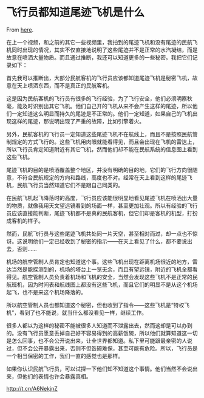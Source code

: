 # 飞行员都知道尾迹飞机是什么

From [here](https://yinwang1.substack.com/p/872).

在上一个视频，和之前的其它一些视频里，我拍到的尾迹飞机和没有尾迹的民航飞机同时出现的情况，其实不仅直接地说明了这些尾迹并不是正常的水汽凝结，而是故意在喷洒大量物质。而且通过推断，我还可以知道更多的一些秘密。我把它们记录如下：

首先我可以推断出，大部分民航客机的飞行员应该都知道尾迹飞机是秘密飞机，故意在天上喷洒东西，而不是真正的民航客机。

这是因为民航客机的飞行员有很多的飞行经验，为了飞行安全，他们必须明察秋毫，能及时识别出其它飞机。他们自己开的飞机从来不会产生这样的尾迹，所以他们一定知道这么明显而持久的尾迹是不正常的。他们一定知道，如果自己的飞机出现这样的尾迹，那说明出现了严重的故障，比如引擎着火。

另外，民航客机的飞行员一定知道这些尾迹飞机不在航线上，而且不是按照民航管制规定的方式飞行的。这些飞机用肉眼就能看得见，而且会出现在飞机的雷达上，所以飞行员肯定知道附近有其它飞机，然而他们却不能在民航系统的信息图上看到这些飞机。

尾迹飞机的目的是喷洒覆盖整个地区，并没有明确的目的地，它们的飞行方向很随意，不符合民航规定的方向和路线，高度也不对。经常在天上看到这样的尾迹飞机，民航飞行员当然知道它们不是跟自己同类的。

在民航飞机起飞降落时的高度，飞行员应该能很明显地看见尾迹飞机在喷洒出大量的物质，就像我用天文望远镜看到的场面一样，甚至更加壮观。所以有经验的飞行员应该直接能判断，尾迹飞机都不是真的民航客机，但它们却是客机的机型，打扮成客机的样子。

然而，民航飞行员与这些尾迹飞机共处同一片天空，甚至相对而过，却一点也不惊讶。这说明他们一定已经收到了秘密的指示——在天上看见了什么，都不要说出去，否则……

机场的航空管制人员肯定也知道这个事。这些飞机出现在距离机场很近的地方，雷达当然是能探测到的，机场的塔台上一览无余，而且有望远镜，附近的飞机全都看得见。航空管制人员负责着机场和飞机的安全，当然会发现这些飞机不是正常的民航班机，因为时间表和航线图上都没有这些飞机，而且它们的明显不是从这个机场起飞，也不是来这个机场降落的。

所以航空管制人员也都知道这个秘密，但也收到了指令——这些飞机是“特权飞机”，看到了也不能说，就当什么都没看见一样，继续工作。

很多人都以为这样的秘密不能被很多人知道而不泄露出去，然而这却是可以办到的。没有飞行员愿意丢掉自己好不容易得到的高薪饭碗，所以他们就算知道这一切是怎么回事，也不会公开说出来，让全世界都知道。私下里可能跟最亲密的人说过，但不会公开暴露出来，否则不但饭碗难保，甚至可能有危险。所以，飞行员是一个相当保密的工作，我们一直的感觉也是那样。

如果你认识民航飞行员，可以试探一下他们知不知道这个事情。他们当然不会说出来，但他们的表情也许会暴露真相。

http://t.cn/A6NekjnZ
